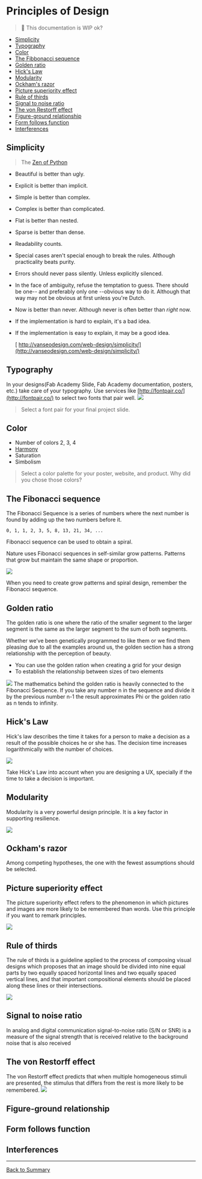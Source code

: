 # Principles of Design

> :construction: This documentation is WIP ok?

* [Simplicity](#simplicity)
* [Typography](#typography)
* [Color](#color)
* [The Fibbonacci sequence](#the-fibbonacci-sequence)
* [Golden ratio](#golden-ratio)
* [Hick's Law](#hicks-law)
* [Modularity](#modularity)
* [Ockham's razor](#ockhams-razor)
* [Picture superiority effect](#picture-superiority-effect)
* [Rule of thirds](#rule-of-thirds)
* [Signal to noise ratio](#signal-to-noise-ratio)
* [The von Restorff effect](#the-von-restorff-effect)
* [Figure-ground relationship](#figure-ground-relationship)
* [Form follows function](#form-follows-function)
* [Interferences](#interferences)

## Simplicity

> The [Zen of Python](http://www.thezenofpython.com/)
>
* Beautiful is better than ugly.
* Explicit is better than implicit.
* Simple is better than complex.
* Complex is better than complicated.
* Flat is better than nested.
* Sparse is better than dense.
* Readability counts.
* Special cases aren't special enough to break the rules. Although practicality beats purity.
* Errors should never pass silently. Unless explicitly silenced.
* In the face of ambiguity, refuse the temptation to guess. There should be one-- and preferably only one --obvious way to do it. Although that way may not be obvious at first unless you're Dutch.
* Now is better than never. Although never is often better than *right* now.
* If the implementation is hard to explain, it's a bad idea.
* If the implementation is easy to explain, it may be a good idea.

  [ http://vanseodesign.com/web-design/simplicity/](http://vanseodesign.com/web-design/simplicity/)
## Typography
In your designs(Fab Academy Slide, Fab Academy documentation, posters, etc.) take care of your typography. Use services like [http://fontpair.co/](http://fontpair.co/) to select two fonts that pair well.
![](img/principles/pairing.jpg)

> Select a font pair for your final project slide.

## Color

* Number of colors 2, 3, 4
* [Harmony](https://zevendesign.com/color-harmony-hulk-wears-purple-pants/)
* Saturation
* Simbolism

> Select a color palette for your poster, website, and product. Why did you chose those colors?

## The Fibonacci sequence

The Fibonacci Sequence is a series of numbers where the next number is found by adding up the two numbers before it.

`0, 1, 1, 2, 3, 5, 8, 13, 21, 34, ...`

Fibonacci sequence can be used to obtain a spiral.

Nature uses Fibonacci sequences in self-similar grow patterns. Patterns that grow but maintain the same shape or proportion.

![](img/principles/fibbo2.jpg)

When you need to create grow patterns and spiral design, remember the Fibonacci sequence.

## Golden ratio

The golden ratio is one where the ratio of the smaller segment to the larger segment is the same as the larger segment to the sum of both segments.

Whether we’ve been genetically programmed to like them or we find them pleasing due to all the examples around us, the golden section has a strong relationship with the perception of beauty.

* You can use the golden ration when creating a grid for your design
* To establish the relationship between sizes of two elements

![](img/principles/golden.png)
The mathematics behind the golden ratio is heavily connected to the Fibonacci Sequence. If you take any number n in the sequence and divide it by the previous number n-1 the result approximates Phi or the golden ratio as n tends to infinity.

## Hick's Law

Hick's law describes the time it takes for a person to make a decision as a result of the possible choices he or she has. The decision time increases logarithmically with the number of choices.

![](img/principles/hicks.gif)

Take Hick's Law into account when you are designing a UX, specially if the time to take a decision is important.

## Modularity

Modularity is a very powerful design principle. It is a key factor in supporting resilience.

![](img/principles/lego.jpg)

## Ockham's razor

Among competing hypotheses, the one with the fewest assumptions should be selected.

## Picture superiority effect

The picture superiority effect refers to the phenomenon in which pictures and images are more likely to be remembered than words. Use this principle if you want to remark principles.

![](img/principles/pse.png)

## Rule of thirds

The rule of thirds is a guideline applied to the process of composing visual designs which proposes that an image should be divided into nine equal parts by two equally spaced horizontal lines and two equally spaced vertical lines, and that important compositional elements should be placed along these lines or their intersections.

![](img/principles/thirds.gif)

## Signal to noise ratio

In analog and digital communication signal-to-noise ratio (S/N or SNR) is a measure of the signal strength that is received relative to the background noise that is also received

## The von Restorff effect

The von Restorff effect predicts that when multiple homogeneous stimuli are presented, the stimulus that differs from the rest is more likely to be remembered.
![](img/principles/von.jpg)

## Figure-ground relationship

## Form follows function

## Interferences

---
[Back to Summary](../summary.md)
